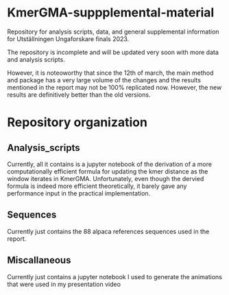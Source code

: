 # KmerGMA-suppplemental-material
Repository for analysis scripts, data, and general supplemental information for Utställningen Ungaforskare finals 2023.

The repository is incomplete and will be updated very soon with more data and analysis scripts.

However, it is noteoworthy that since the 12th of march, the main method and package has a very large volume of the changes and the results mentioned in the report may not be  100% replicated now. However, the new results are definitively better than the old versions.

# Repository organization
## Analysis_scripts
Currently, all it contains is a jupyter notebook of the derivation of a more computationally efficient formula for updating the kmer distance as the window iterates in KmerGMA. Unfortunately, even though the dervied formula is indeed more efficient theoretically, it barely gave any performance input in the practical implementation. 

## Sequences
Currently just contains the 88 alpaca references sequences used in the report.

## Miscallaneous
Currently just contains a jupyter notebook I used to generate the animations that were used in my presentation video